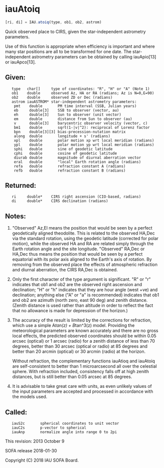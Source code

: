 # iauAtoiq

```js
[ri, di] = IAU.atoiq(type, ob1, ob2, astrom)
```

Quick observed place to CIRS, given the star-independent astrometry
parameters.

Use of this function is appropriate when efficiency is important and
where many star positions are all to be transformed for one date.
The star-independent astrometry parameters can be obtained by
calling iauApio[13] or iauApco[13].


## Given:
```
   type   char[]     type of coordinates: "R", "H" or "A" (Note 1)
   ob1    double     observed Az, HA or RA (radians; Az is N=0,E=90)
   ob2    double     observed ZD or Dec (radians)
   astrom iauASTROM* star-independent astrometry parameters:
    pmt    double       PM time interval (SSB, Julian years)
    eb     double[3]    SSB to observer (vector, au)
    eh     double[3]    Sun to observer (unit vector)
    em     double       distance from Sun to observer (au)
    v      double[3]    barycentric observer velocity (vector, c)
    bm1    double       sqrt(1-|v|^2): reciprocal of Lorenz factor
    bpn    double[3][3] bias-precession-nutation matrix
    along  double       longitude + s' (radians)
    xpl    double       polar motion xp wrt local meridian (radians)
    ypl    double       polar motion yp wrt local meridian (radians)
    sphi   double       sine of geodetic latitude
    cphi   double       cosine of geodetic latitude
    diurab double       magnitude of diurnal aberration vector
    eral   double       "local" Earth rotation angle (radians)
    refa   double       refraction constant A (radians)
    refb   double       refraction constant B (radians)
```

## Returned:
```
   ri     double*    CIRS right ascension (CIO-based, radians)
   di     double*    CIRS declination (radians)
```

## Notes:

1) "Observed" Az,El means the position that would be seen by a
   perfect geodetically aligned theodolite.  This is related to
   the observed HA,Dec via the standard rotation, using the geodetic
   latitude (corrected for polar motion), while the observed HA and
   RA are related simply through the Earth rotation angle and the
   site longitude.  "Observed" RA,Dec or HA,Dec thus means the
   position that would be seen by a perfect equatorial with its
   polar axis aligned to the Earth's axis of rotation.  By removing
   from the observed place the effects of atmospheric refraction and
   diurnal aberration, the CIRS RA,Dec is obtained.

2) Only the first character of the type argument is significant.
   "R" or "r" indicates that ob1 and ob2 are the observed right
   ascension and declination;  "H" or "h" indicates that they are
   hour angle (west +ve) and declination;  anything else ("A" or
   "a" is recommended) indicates that ob1 and ob2 are azimuth (north
   zero, east 90 deg) and zenith distance.  (Zenith distance is used
   rather than altitude in order to reflect the fact that no
   allowance is made for depression of the horizon.)

3) The accuracy of the result is limited by the corrections for
   refraction, which use a simple A*tan(z) + B*tan^3(z) model.
   Providing the meteorological parameters are known accurately and
   there are no gross local effects, the predicted observed
   coordinates should be within 0.05 arcsec (optical) or 1 arcsec
   (radio) for a zenith distance of less than 70 degrees, better
   than 30 arcsec (optical or radio) at 85 degrees and better than
   20 arcmin (optical) or 30 arcmin (radio) at the horizon.

   Without refraction, the complementary functions iauAtioq and
   iauAtoiq are self-consistent to better than 1 microarcsecond all
   over the celestial sphere.  With refraction included, consistency
   falls off at high zenith distances, but is still better than
   0.05 arcsec at 85 degrees.

4) It is advisable to take great care with units, as even unlikely
   values of the input parameters are accepted and processed in
   accordance with the models used.

## Called:
```
   iauS2c       spherical coordinates to unit vector
   iauC2s       p-vector to spherical
   iauAnp       normalize angle into range 0 to 2pi
```

This revision:   2013 October 9

SOFA release 2018-01-30

Copyright (C) 2018 IAU SOFA Board.